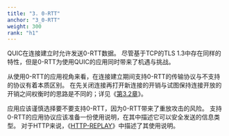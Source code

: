 ```yaml
---
title: "3. 0-RTT"
anchor: "3_0-RTT"
weight: 300
rank: "h1"
---
```


QUIC在连接建立时允许发送0-RTT数据。
尽管基于TCP的TLS 1.3中存在同样的特性，但是0-RTT为使用QUIC的应用同时带来了机遇与挑战。

从使用0-RTT的应用视角来看，在连接建立期间支持0-RTT的传输协议与不支持的协议有着本质区别。
在先关闭连接再打开新连接的开销与试图保持连接开放的开销之间权衡时的思路是不同的；详见《[第3.2章](#3.2_Session_Resumption_versus_Keep_Alive)》。

应用应该谨慎选择要不要支持0-RTT，因为0-RTT带来了重放攻击的风险。
支持0-RTT的应用协议应该准备一份使用说明，在其中描述它可以安全发送的信息类型。
对于HTTP来说，《[HTTP-REPLAY](https://www.rfc-editor.org/info/rfc8470)》中描述了其使用说明。

